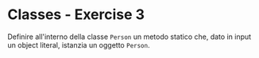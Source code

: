# Classes - Exercise 3
Definire all'interno della classe `Person` un metodo statico che, dato in input un object literal, istanzia un oggetto `Person`.

